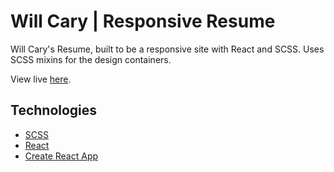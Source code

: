 # Will Cary | Responsive Resume

Will Cary's Resume, built to be a responsive site with React and SCSS. Uses SCSS mixins for the design containers.

View live [here](https://williamacary-resume.netlify.app/).

## Technologies

- [SCSS](https://sass-lang.com/)
- [React](https://reactjs.org/)
- [Create React App](https://github.com/facebook/create-react-app)
